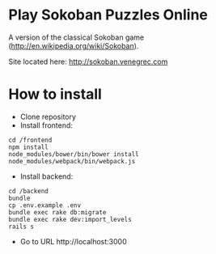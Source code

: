 # Play Sokoban Puzzles Online

A version of the classical Sokoban game (http://en.wikipedia.org/wiki/Sokoban).

Site located here: http://sokoban.venegrec.com

# How to install

* Clone repository
* Install frontend:

```console
cd /frontend
npm install
node_modules/bower/bin/bower install
node_modules/webpack/bin/webpack.js
```

* Install backend:

```console
cd /backend
bundle
cp .env.example .env
bundle exec rake db:migrate
bundle exec rake dev:import_levels
rails s
```
* Go to URL http://localhost:3000
